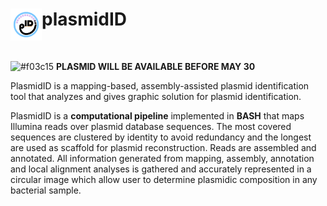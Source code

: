 
# plasmidID <img align="left" src="https://github.com/BU-ISCIII/plasmidID/blob/master/img/plasmidID_logo.png" alt="Logo" width="50"> 

<br>

![#f03c15](https://placehold.it/15/f03c15/000000?text=+) **PLASMID WILL BE AVAILABLE BEFORE MAY 30**

PlasmidID is a mapping-based, assembly-assisted plasmid identification tool that analyzes and gives graphic solution for plasmid identification.

PlasmidID is a **computational pipeline** implemented in **BASH** that maps Illumina reads over plasmid database sequences. The most covered sequences are clustered by identity to avoid redundancy and the longest are used as scaffold for plasmid reconstruction. Reads are assembled and annotated. All information generated from mapping, assembly, annotation and local alignment analyses is gathered and accurately represented in a circular image which allow user to determine plasmidic composition in any bacterial sample.
